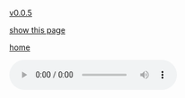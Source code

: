 [v0.0.5](https://github.com/littleflute/WoodyGuthrie/edit/master/Woody%20Guthrie%20at%20100!/readme.md)

[show this page](https://littleflute.github.io/WoodyGuthrie/Woody%20Guthrie%20at%20100!)

[home](..)



<audio controls id="player"> 
  <source src="https://littleflute.github.io/WoodyGuthrie/Woody%20Guthrie%20at%20100!/cd/01_曲目 1.mp3" type="audio/mpeg">
Your browser does not support the audio element.
</audio>
<div id="xd"> 
</div>
<script>
var d = document.getElementById("xd"); 
var html = d.innerHTML; 
for(var n=1; n<=19; n++)
{	
 	html += fNewBtn(n);

} 
d.innerHTML = html;

var p = document.getElementById("player");
function f(i)
{
    var s = "https://littleflute.github.io/WoodyGuthrie/Woody%20Guthrie%20at%20100!/cd/";
    if(i<10) 
    {
    	s += "0";
    } 
    s += i;
    s += "_曲目 ";
    s += i;
    s += ".mp3";
    
	p.src = s; 
    p.play();
}
function fNewBtn(i)
{
	var rHTML = "";
    rHTML = "<button onclick='f(";
    rHTML += i;
    rHTML += ");'>";
    rHTML += i;
    rHTML += "</button>";
    return rHTML;
}
</script>



